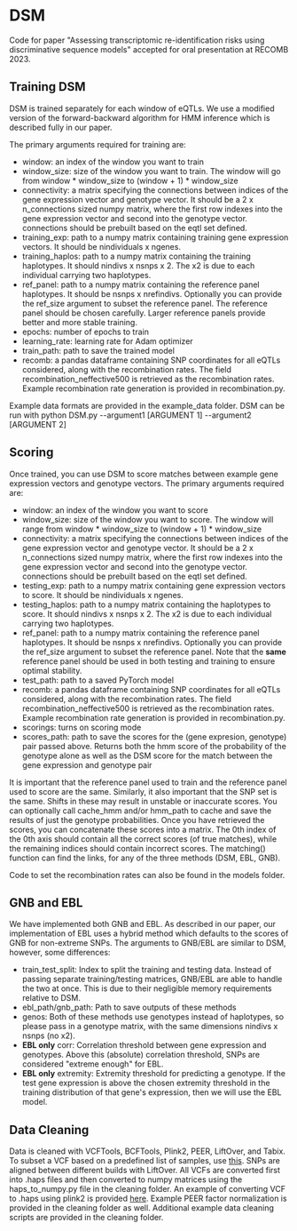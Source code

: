 # DSM
Code for paper "Assessing transcriptomic re-identification risks using discriminative sequence models" accepted for oral presentation at RECOMB 2023.


## Training DSM
DSM is trained separately for each window of eQTLs. We use a modified version of the forward-backward algorithm for HMM inference which is described fully in our paper.

The primary arguments required for training are:
* window: an index of the window you want to train
* window_size: size of the window you want to train. The window will go from window * window_size to (window + 1) * window_size
* connectivity: a matrix specifying the connections between indices of the gene expression vector and genotype vector. It should be a 2 x n_connections sized numpy matrix, where the first row indexes into the gene expression vector and second into the genotype vector. connections should be prebuilt based on the eqtl set defined.
* training_exp: path to a numpy matrix containing training gene expression vectors. It should be nindividuals x ngenes.
* training_haplos: path to a numpy matrix containing the training haplotypes. It should nindivs x nsnps x 2. The x2 is due to each individual carrying two haplotypes.
* ref_panel: path to a numpy matrix containing the reference panel haplotypes. It should be nsnps x nrefindivs. Optionally you can provide the ref_size argument to subset the reference panel. The reference panel should be chosen carefully. Larger reference panels provide better and more stable training.
* epochs: number of epochs to train
* learning_rate: learning rate for Adam optimizer
* train_path: path to save the trained model
* recomb: a pandas dataframe containing SNP coordinates for all eQTLs considered, along with the recombination rates. The field recombination_neffective500 is retrieved as the recombination rates. Example recombination rate generation is provided in recombination.py.

Example data formats are provided in the example_data folder. DSM can be run with python DSM.py --argument1 [ARGUMENT 1] --argument2 [ARGUMENT 2]


## Scoring
Once trained, you can use DSM to score matches between example gene expression vectors and genotype vectors. The primary arguments required are:
* window: an index of the window you want to score
* window_size: size of the window you want to score. The window will range from window * window_size to (window + 1) * window_size
* connectivity: a matrix specifying the connections between indices of the gene expression vector and genotype vector. It should be a 2 x n_connections sized numpy matrix, where the first row indexes into the gene expression vector and second into the genotype vector. connections should be prebuilt based on the eqtl set defined.
* testing_exp: path to a numpy matrix containing gene expression vectors to score. It should be nindividuals x ngenes.
* testing_haplos: path to a numpy matrix containing the haplotypes to score. It should nindivs x nsnps x 2. The x2 is due to each individual carrying two haplotypes.
* ref_panel: path to a numpy matrix containing the reference panel haplotypes. It should be nsnps x nrefindivs. Optionally you can provide the ref_size argument to subset the reference panel. Note that the **same** reference panel should be used in both testing and training to ensure optimal stability.
* test_path: path to a saved PyTorch model
* recomb: a pandas dataframe containing SNP coordinates for all eQTLs considered, along with the recombination rates. The field recombination_neffective500 is retrieved as the recombination rates. Example recombination rate generation is provided in recombination.py.
* scorings: turns on scoring mode
* scores_path: path to save the scores for the (gene expresion, genotype) pair passed above. Returns both the hmm score of the probability of the genotype alone as well as the DSM score for the match between the gene expression and genotype pair

It is important that the reference panel used to train and the reference panel used to score are the same. Similarly, it also important that the SNP set is the same. Shifts in these may result in unstable or inaccurate scores. You can optionally call cache_hmm and/or hmm_path to cache and save the results of just the genotype probabilities. Once you have retrieved the scores, you can concatenate these scores into a matrix. The 0th index of the 0th axis should contain all the correct scores (of true matches), while the remaining indices should contain incorrect scores. The matching() function can find the links, for any of the three methods (DSM, EBL, GNB). 

Code to set the recombination rates can also be found in the models folder.

## GNB and EBL
We have implemented both GNB and EBL. As described in our paper, our implementation of EBL uses a hybrid method which defaults to the scores of GNB for non-extreme SNPs. The arguments to GNB/EBL are similar to DSM, however, some differences:
* train_test_split: Index to split the training and testing data. Instead of passing separate training/testing matrices, GNB/EBL are able to handle the two at once. This is due to their negligible memory requirements relative to DSM.
* ebl_path/gnb_path: Path to save outputs of these methods
* genos: Both of these methods use genotypes instead of haplotypes, so please pass in a genotype matrix, with the same dimensions nindivs x nsnps (no x2).
* **EBL only** corr: Correlation threshold between gene expression and genotypes. Above this (absolute) correlation threshold, SNPs are considered "extreme enough" for EBL.
* **EBL only** extremity: Extremity threshold for predicting a genotype. If the test gene expression is above the chosen extremity threshold in the training distribution of that gene's expression, then we will use the EBL model.

## Data Cleaning
Data is cleaned with VCFTools, BCFTools, Plink2, PEER, LiftOver, and Tabix. To subset a VCF based on a predefined list of samples, use [this](https://www.biostars.org/p/184950/). SNPs are aligned between different builds with LiftOver. All VCFs are converted first into .haps files and then converted to numpy matrices using the haps_to_numpy.py file in the cleaning folder. An example of converting VCF to .haps using plink2 is provided [here](https://www.biostars.org/p/292843/). Example PEER factor normalization is provided in the cleaning folder as well.
Additional example data cleaning scripts are provided in the cleaning folder. 

